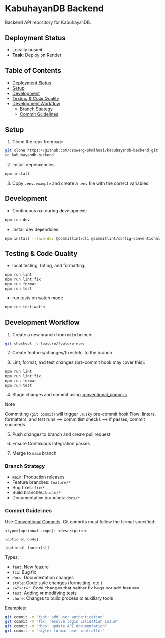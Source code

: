 # KabuhayanDB Backend

Backend API repository for KabuhayanDB.

## Deployment Status

- Locally hosted
- **Task**: Deploy on Render

## Table of Contents

- [Deployment Status](#deployment-status)
- [Setup](#setup)
- [Development](#development)
- [Testing & Code Quality](#testing--code-quality)
- [Development Workflow](#development-workflow)
  - [Branch Strategy](#branch-strategy)
  - [Commit Guidelines](#commit-guidelines)

## Setup

1. Clone the repo from `main`

```bash
git clone https://github.com/cssweng-skmlhoai/kabuhayandb-backend.git
cd kabuhayandb-backend
```

2. Install dependencies

```bash
npm install
```

3. Copy `.env.example` and create a `.env` file with the correct variables

## Development

- Continuous run during development:

```bash
npm run dev
```

- Install dev dependcies:

```bash
npm install --save-dev @commitlint/cli @commitlint/config-conventional @eslint/eslintrc @eslint/js eslint eslint-config-prettier globals husky lint-staged prettier supertest vitest
```

## Testing & Code Quality

- local testing, linting, and formatting:

```bash
npm run lint
npm run lint:fix
npm run format
npm run test
```

- run tests on watch mode

```bash
npm run test:watch
```

## Development Workflow

1. Create a new branch from `main` branch:

```bash
git checkout -b feature/feature-name
```

2. Create features/changes/fixes/etc. to the branch

3. Lint, format, and test changes (pre-commit hook may cover this):

```bash
npm run lint
npm run lint:fix
npm run format
npm run test
```

4. Stage changes and commit using [conventional_commits](#commit-guidelines)

> [!NOTE]
> Committing (`git commit`) will trigger `.husky` pre-commit hook
> Flow: linters, formatters, and test runs --> commitlint checks --> if passes, commit succeeds

5. Push changes to branch and create pull request

6. Ensure Continuous Integration passes
7. Merge to `main` branch

### Branch Strategy

- `main`: Production releases
- Feature branches: `feature/*`
- Bug fixes: `fix/*`
- Build branches: `build/*`
- Documentation branches: `docs/*`

### Commit Guidelines

Use [Conventional Commits](https://www.conventionalcommits.org/). Git commits must follow the format specified:

```
<type>[optional scope]: <description>

[optional body]

[optional footer(s)]
```

Types:

- `feat`: New feature
- `fix`: Bug fix
- `docs`: Documentation changes
- `style`: Code style changes (formatting, etc.)
- `refactor`: Code changes that neither fix bugs nor add features
- `test`: Adding or modifying tests
- `chore`: Changes to build process or auxiliary tools

Examples:

```bash
git commit -m "feat: add user authentication"
git commit -m "fix: resolve login validation issue"
git commit -m "docs: update API documentation"
git commit -m "style: format user controller"
```
